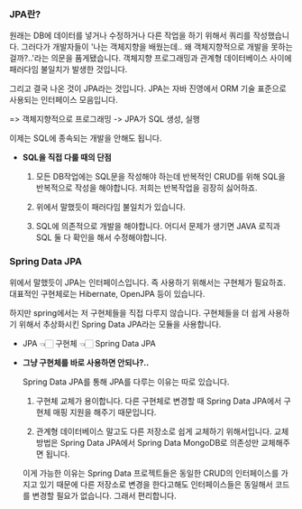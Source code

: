 ### JPA란?

원래는 DB에 데이터를 넣거나 수정하거나 다른 작업을 하기 위해서 쿼리를 작성했습니다. 그러다가 개발자들이 '나는 객체지향을 배웠는데.. 왜 객체지향적으로 개발을 못하는걸까?..'라는 의문을 품게됐습니다. 객체지향 프로그래밍과 관계형 데이터베이스 사이에 패러다임 불일치가 발생한 것입니다.

그리고 결국 나온 것이 JPA라는 것입니다. JPA는 자바 진영에서 ORM 기술 표준으로 사용되는 인터페이스 모음입니다.

=> 객체지향적으로 프로그래밍 -> JPA가 SQL 생성, 실행

이제는 SQL에 종속되는 개발을 안해도 됩니다.

- **SQL을 직접 다룰 때의 단점**

  1. 모든 DB작업에는 SQL문을 작성해야 하는데 반복적인 CRUD를 위해 SQL을 반복적으로 작성을 해야합니다. 저희는 반복작업을 굉장히 싫어하죠.

  2. 위에서 말했듯이 패러다임 불일치가 있습니다.

  3. SQL에 의존적으로 개발을 해야합니다. 어디서 문제가 생기면 JAVA 로직과 SQL 둘 다 확인을 해서 수정해야합니다.

### Spring Data JPA

위에서 말했듯이 JPA는 인터페이스입니다. 즉 사용하기 위해서는 구현체가 필요하죠. 대표적인 구현체로는 Hibernate, OpenJPA 등이 있습니다.

하지만 spring에서는 저 구현체들을 직접 다루지 않습니다. 구현체들을 더 쉽게 사용하기 위해서 추상화시킨 Spring Data JPA라는 모듈을 사용합니다.

- JPA 👈🏻 구현체 👈🏻 Spring Data JPA

- **그냥 구현체를 바로 사용하면 안되나?..**

  Spring Data JPA를 통해 JPA를 다루는 이유는 따로 있습니다.

  1. 구현체 교체가 용이합니다. 다른 구현체로 변경할 때 Spring Data JPA에서 구현체 매핑 지원을 해주기 때문입니다.

  2. 관계형 데이터베이스 말고도 다른 저장소로 쉽게 교체하기 위해서입니다. 교체 방법은 Spring Data JPA에서 Spring Data MongoDB로 의존성만 교체해주면 됩니다.

  이게 가능한 이유는 Spring Data 프로젝트들은 동일한 CRUD의 인터페이스를 가지고 있기 때문에 다른 저장소로 변경을 한다고해도 인터페이스들은 동일해서 코드를 변경할 필요가 없습니다. 그래서 편리합니다.
